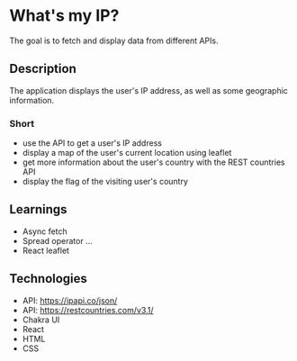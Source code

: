 # What's my IP?
The goal is to fetch and display data from different APIs.

## Description
The application displays the user's IP address, as well as some geographic information.

### Short
- use the API to get a user's IP address 
- display a map of the user's current location using leaflet
- get more information about the user's country with the REST countries API
- display the flag of the visiting user's country

## Learnings
- Async fetch
- Spread operator ...
- React leaflet

## Technologies
- API: https://ipapi.co/json/
- API: https://restcountries.com/v3.1/
- Chakra UI
- React
- HTML
- CSS
